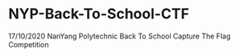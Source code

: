 # NYP-Back-To-School-CTF
17/10/2020 NanYang Polytechnic Back To School Capture The Flag Competition
